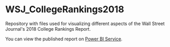 # WSJ_CollegeRankings2018
Repository with files used for visualizing different aspects of the Wall Street Journal's 2018 College Rankings Report.  

You can view the published report on [Power BI Service](https://app.powerbi.com/view?r=eyJrIjoiYWM3MmYzODktNmMwNi00NjQ3LWFlY2QtY2I3MWMxN2JiY2NkIiwidCI6ImJhNWE3ZjM5LWUzYmUtNGFiMy1iNDUwLTY3ZmE4MGZhZWNhZCIsImMiOjN9).
